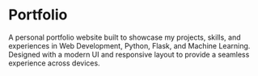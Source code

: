 # Portfolio
A personal portfolio website built to showcase my projects, skills, and experiences in Web Development, Python, Flask, and Machine Learning. Designed with a modern UI and responsive layout to provide a seamless experience across devices.  
